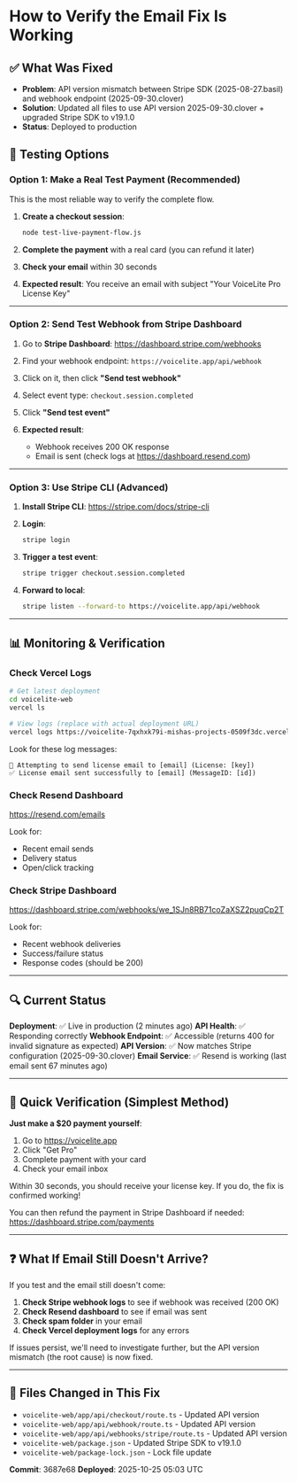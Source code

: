 # How to Verify the Email Fix Is Working

## ✅ What Was Fixed
- **Problem**: API version mismatch between Stripe SDK (2025-08-27.basil) and webhook endpoint (2025-09-30.clover)
- **Solution**: Updated all files to use API version 2025-09-30.clover + upgraded Stripe SDK to v19.1.0
- **Status**: Deployed to production

## 🧪 Testing Options

### Option 1: Make a Real Test Payment (Recommended)
This is the most reliable way to verify the complete flow.

1. **Create a checkout session**:
   ```bash
   node test-live-payment-flow.js
   ```

2. **Complete the payment** with a real card (you can refund it later)

3. **Check your email** within 30 seconds

4. **Expected result**: You receive an email with subject "Your VoiceLite Pro License Key"

---

### Option 2: Send Test Webhook from Stripe Dashboard

1. Go to **Stripe Dashboard**: https://dashboard.stripe.com/webhooks

2. Find your webhook endpoint: `https://voicelite.app/api/webhook`

3. Click on it, then click **"Send test webhook"**

4. Select event type: `checkout.session.completed`

5. Click **"Send test event"**

6. **Expected result**:
   - Webhook receives 200 OK response
   - Email is sent (check logs at https://dashboard.resend.com)

---

### Option 3: Use Stripe CLI (Advanced)

1. **Install Stripe CLI**: https://stripe.com/docs/stripe-cli

2. **Login**:
   ```bash
   stripe login
   ```

3. **Trigger a test event**:
   ```bash
   stripe trigger checkout.session.completed
   ```

4. **Forward to local**:
   ```bash
   stripe listen --forward-to https://voicelite.app/api/webhook
   ```

---

## 📊 Monitoring & Verification

### Check Vercel Logs
```bash
# Get latest deployment
cd voicelite-web
vercel ls

# View logs (replace with actual deployment URL)
vercel logs https://voicelite-7qxhxk79i-mishas-projects-0509f3dc.vercel.app
```

Look for these log messages:
```
📧 Attempting to send license email to [email] (License: [key])
✅ License email sent successfully to [email] (MessageID: [id])
```

### Check Resend Dashboard
https://resend.com/emails

Look for:
- Recent email sends
- Delivery status
- Open/click tracking

### Check Stripe Dashboard
https://dashboard.stripe.com/webhooks/we_1SJn8RB71coZaXSZ2puqCp2T

Look for:
- Recent webhook deliveries
- Success/failure status
- Response codes (should be 200)

---

## 🔍 Current Status

**Deployment**: ✅ Live in production (2 minutes ago)
**API Health**: ✅ Responding correctly
**Webhook Endpoint**: ✅ Accessible (returns 400 for invalid signature as expected)
**API Version**: ✅ Now matches Stripe configuration (2025-09-30.clover)
**Email Service**: ✅ Resend is working (last email sent 67 minutes ago)

---

## 🎯 Quick Verification (Simplest Method)

**Just make a $20 payment yourself**:

1. Go to https://voicelite.app
2. Click "Get Pro"
3. Complete payment with your card
4. Check your email inbox

Within 30 seconds, you should receive your license key. If you do, the fix is confirmed working!

You can then refund the payment in Stripe Dashboard if needed:
https://dashboard.stripe.com/payments

---

## ❓ What If Email Still Doesn't Arrive?

If you test and the email still doesn't come:

1. **Check Stripe webhook logs** to see if webhook was received (200 OK)
2. **Check Resend dashboard** to see if email was sent
3. **Check spam folder** in your email
4. **Check Vercel deployment logs** for any errors

If issues persist, we'll need to investigate further, but the API version mismatch (the root cause) is now fixed.

---

## 📝 Files Changed in This Fix

- `voicelite-web/app/api/checkout/route.ts` - Updated API version
- `voicelite-web/app/api/webhook/route.ts` - Updated API version
- `voicelite-web/app/api/webhooks/stripe/route.ts` - Updated API version
- `voicelite-web/package.json` - Updated Stripe SDK to v19.1.0
- `voicelite-web/package-lock.json` - Lock file update

**Commit**: 3687e68
**Deployed**: 2025-10-25 05:03 UTC
